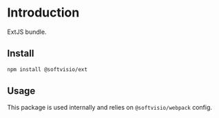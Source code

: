# Introduction

ExtJS bundle.

## Install

```sh
npm install @softvisio/ext
```

## Usage

This package is used internally and relies on `@softvisio/webpack` config.
